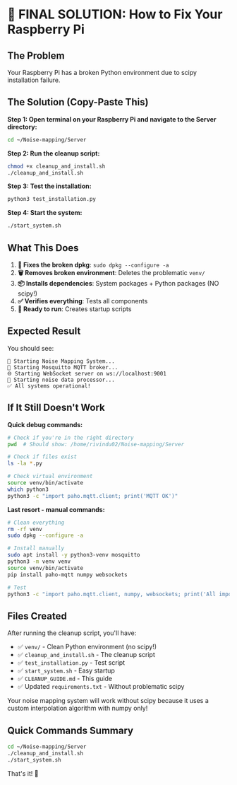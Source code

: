 # 🎯 FINAL SOLUTION: How to Fix Your Raspberry Pi

## The Problem
Your Raspberry Pi has a broken Python environment due to scipy installation failure.

## The Solution (Copy-Paste This)

**Step 1: Open terminal on your Raspberry Pi and navigate to the Server directory:**
```bash
cd ~/Noise-mapping/Server
```

**Step 2: Run the cleanup script:**
```bash
chmod +x cleanup_and_install.sh
./cleanup_and_install.sh
```

**Step 3: Test the installation:**
```bash
python3 test_installation.py
```

**Step 4: Start the system:**
```bash
./start_system.sh
```

## What This Does

1. **🧹 Fixes the broken dpkg**: `sudo dpkg --configure -a`
2. **🗑️ Removes broken environment**: Deletes the problematic `venv/`
3. **📦 Installs dependencies**: System packages + Python packages (NO scipy!)
4. **✅ Verifies everything**: Tests all components
5. **🚀 Ready to run**: Creates startup scripts

## Expected Result

You should see:
```
🚀 Starting Noise Mapping System...
📡 Starting Mosquitto MQTT broker...
🌐 Starting WebSocket server on ws://localhost:9001
🔄 Starting noise data processor...
✅ All systems operational!
```

## If It Still Doesn't Work

**Quick debug commands:**
```bash
# Check if you're in the right directory
pwd  # Should show: /home/rivindu02/Noise-mapping/Server

# Check if files exist
ls -la *.py

# Check virtual environment
source venv/bin/activate
which python3
python3 -c "import paho.mqtt.client; print('MQTT OK')"
```

**Last resort - manual commands:**
```bash
# Clean everything
rm -rf venv
sudo dpkg --configure -a

# Install manually
sudo apt install -y python3-venv mosquitto
python3 -m venv venv
source venv/bin/activate
pip install paho-mqtt numpy websockets

# Test
python3 -c "import paho.mqtt.client, numpy, websockets; print('All imports OK')"
```

## Files Created

After running the cleanup script, you'll have:
- ✅ `venv/` - Clean Python environment (no scipy!)
- ✅ `cleanup_and_install.sh` - The cleanup script
- ✅ `test_installation.py` - Test script
- ✅ `start_system.sh` - Easy startup
- ✅ `CLEANUP_GUIDE.md` - This guide
- ✅ Updated `requirements.txt` - Without problematic scipy

Your noise mapping system will work without scipy because it uses a custom interpolation algorithm with numpy only!

## Quick Commands Summary

```bash
cd ~/Noise-mapping/Server
./cleanup_and_install.sh
./start_system.sh
```

That's it! 🎉

